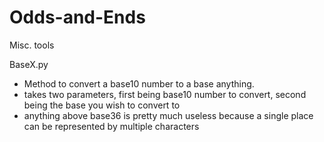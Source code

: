 Odds-and-Ends
=============

Misc. tools

BaseX.py
- Method to convert a base10 number to a base anything.
- takes two parameters, first being base10  number to convert, second being the base you wish to convert to
- anything above base36 is pretty much useless because a single place can be represented by multiple characters
